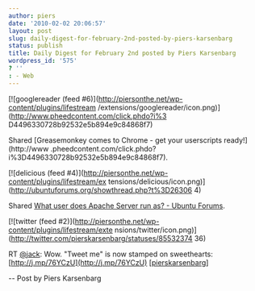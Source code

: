 ```yaml
---
author: piers
date: '2010-02-02 20:06:57'
layout: post
slug: daily-digest-for-february-2nd-posted-by-piers-karsenbarg
status: publish
title: Daily Digest for February 2nd posted by Piers Karsenbarg
wordpress_id: '575'
? ''
: - Web
---
```


[![googlereader (feed #6)](http://piersonthe.net/wp-content/plugins/lifestream
/extensions/googlereader/icon.png)](http://www.pheedcontent.com/click.phdo?i%3
D4496330728b92532e5b894e9c84868f7)

Shared [Greasemonkey comes to Chrome - get your userscripts ready!](http://www
.pheedcontent.com/click.phdo?i%3D4496330728b92532e5b894e9c84868f7).

[![delicious (feed #4)](http://piersonthe.net/wp-content/plugins/lifestream/ex
tensions/delicious/icon.png)](http://ubuntuforums.org/showthread.php?t%3D26306
4)

Shared [What user does Apache Server run as? - Ubuntu
Forums](http://ubuntuforums.org/showthread.php?t%3D263064).

[![twitter (feed #2)](http://piersonthe.net/wp-content/plugins/lifestream/exte
nsions/twitter/icon.png)](http://twitter.com/pierskarsenbarg/statuses/85532374
36)

RT [@jack](http://www.twitter.com/jack): Wow. "Tweet me" is now stamped on
sweethearts: [http://j.mp/76YCzU](http://j.mp/76YCzU)
[[pierskarsenbarg](http://twitter.com/pierskarsenbarg/statuses/8553237436)]

  
-- Post by Piers Karsenbarg


